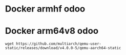 # Docker armhf odoo

# Docker arm64v8 odoo

```
wget https://github.com/multiarch/qemu-user-static/releases/download/v4.0.0-5/qemu-aarch64-static
```